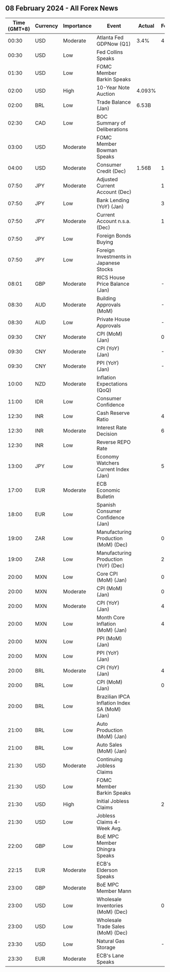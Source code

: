 ## 08 February 2024 - All Forex News

| Time (GMT+8) | Currency | Importance | Event | Actual | Forecast | Previous |
|------|----------|------------|-------|--------|----------|----------|
| 00:30 | USD | Moderate | Atlanta Fed GDPNow (Q1) | 3.4% | 4.2% | 4.2% |
| 00:30 | USD | Low | Fed Collins Speaks |  |  |  |
| 01:30 | USD | Low | FOMC Member Barkin Speaks |  |  |  |
| 02:00 | USD | High | 10-Year Note Auction | 4.093% |  | 4.024% |
| 02:00 | BRL | Low | Trade Balance (Jan) | 6.53B |  | 9.36B |
| 02:30 | CAD | Low | BOC Summary of Deliberations |  |  |  |
| 03:00 | USD | Moderate | FOMC Member Bowman Speaks |  |  |  |
| 04:00 | USD | Moderate | Consumer Credit (Dec) | 1.56B | 14.90B | 23.48B |
| 07:50 | JPY | Moderate | Adjusted Current Account (Dec) |  | 1.93T | 1.89T |
| 07:50 | JPY | Low | Bank Lending (YoY) (Jan) |  | 3.2% | 3.1% |
| 07:50 | JPY | Moderate | Current Account n.s.a. (Dec) |  | 1.018T | 1.926T |
| 07:50 | JPY | Low | Foreign Bonds Buying |  |  | 382.9B |
| 07:50 | JPY | Low | Foreign Investments in Japanese Stocks |  |  | 720.3B |
| 08:01 | GBP | Moderate | RICS House Price Balance (Jan) |  | -22% | -30% |
| 08:30 | AUD | Moderate | Building Approvals (MoM) |  | -9.5% | 1.6% |
| 08:30 | AUD | Low | Private House Approvals |  | -0.5% | -1.7% |
| 09:30 | CNY | Moderate | CPI (MoM) (Jan) |  | 0.4% | 0.1% |
| 09:30 | CNY | Moderate | CPI (YoY) (Jan) |  | -0.5% | -0.3% |
| 09:30 | CNY | Moderate | PPI (YoY) (Jan) |  | -2.6% | -2.7% |
| 10:00 | NZD | Moderate | Inflation Expectations (QoQ) |  |  | 2.8% |
| 11:00 | IDR | Low | Consumer Confidence |  |  | 123.8 |
| 12:30 | INR | Low | Cash Reserve Ratio |  | 4.50% | 4.50% |
| 12:30 | INR | Moderate | Interest Rate Decision |  | 6.50% | 6.50% |
| 12:30 | INR | Low | Reverse REPO Rate |  |  | 3.35% |
| 13:00 | JPY | Low | Economy Watchers Current Index (Jan) |  | 50.3 | 50.7 |
| 17:00 | EUR | Moderate | ECB Economic Bulletin |  |  |  |
| 18:00 | EUR | Low | Spanish Consumer Confidence (Jan) |  |  | 77.6 |
| 19:00 | ZAR | Low | Manufacturing Production (MoM) (Dec) |  | 0.5% | 0.8% |
| 19:00 | ZAR | Low | Manufacturing Production (YoY) (Dec) |  | 2.5% | 1.9% |
| 20:00 | MXN | Low | Core CPI (MoM) (Jan) |  | 0.37% | 0.44% |
| 20:00 | MXN | Moderate | CPI (MoM) (Jan) |  | 0.88% | 0.71% |
| 20:00 | MXN | Moderate | CPI (YoY) (Jan) |  | 4.88% | 4.66% |
| 20:00 | MXN | Low | Month Core Inflation (MoM) (Jan) |  | 4.72% | 5.09% |
| 20:00 | MXN | Low | PPI (MoM) (Jan) |  |  | -0.30% |
| 20:00 | MXN | Low | PPI (YoY) (Jan) |  |  | 1.00% |
| 20:00 | BRL | Moderate | CPI (YoY) (Jan) |  | 4.42% | 4.62% |
| 20:00 | BRL | Low | CPI (MoM) (Jan) |  | 0.34% | 0.56% |
| 20:00 | BRL | Low | Brazilian IPCA Inflation Index SA (MoM) (Jan) |  |  | 0.49% |
| 21:00 | BRL | Low | Auto Production (MoM) (Jan) |  |  | -15.3% |
| 21:00 | BRL | Low | Auto Sales (MoM) (Jan) |  |  | 16.9% |
| 21:30 | USD | Moderate | Continuing Jobless Claims |  |  | 1,898K |
| 21:30 | USD | Low | FOMC Member Barkin Speaks |  |  |  |
| 21:30 | USD | High | Initial Jobless Claims |  | 221K | 224K |
| 21:30 | USD | Low | Jobless Claims 4-Week Avg. |  |  | 207.75K |
| 22:00 | GBP | Low | BoE MPC Member Dhingra Speaks |  |  |  |
| 22:15 | EUR | Moderate | ECB's Elderson Speaks |  |  |  |
| 23:00 | GBP | Moderate | BoE MPC Member Mann |  |  |  |
| 23:00 | USD | Low | Wholesale Inventories (MoM) (Dec) |  | 0.4% | -0.2% |
| 23:00 | USD | Low | Wholesale Trade Sales (MoM) (Dec) |  |  | 0.0% |
| 23:30 | USD | Low | Natural Gas Storage |  | -73B | -197B |
| 23:30 | EUR | Moderate | ECB's Lane Speaks |  |  |  |
